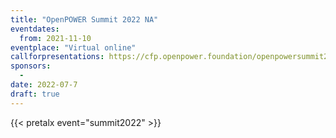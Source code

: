 ```yaml
---
title: "OpenPOWER Summit 2022 NA"
eventdates:
  from: 2021-11-10
eventplace: "Virtual online"
callforpresentations: https://cfp.openpower.foundation/openpowersummit2022/cfp
sponsors:
  -
date: 2022-07-7
draft: true
---
```



{{< pretalx event="summit2022" >}}